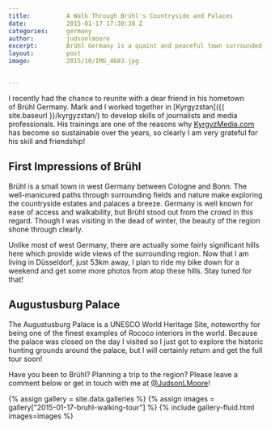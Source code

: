 ```yaml
---
title:			A Walk Through Brühl's Countryside and Palaces
date:			2015-01-17 17:30:38 Z
categories:		germany
author:			judsonlmoore
excerpt:		Brühl Germany is a quaint and peaceful town surrounded by palaces, historic estates and wonderful walking paths. Join me on my walk through Brühl!
layout:			post
image:			2015/10/IMG_4683.jpg


---
```


I recently had the chance to reunite with a dear friend in his hometown of Brühl Germany. Mark and I worked together in [Kyrgyzstan]({{ site.baseurl }}/kyrgyzstan/) to develop skills of journalists and media professionals. His trainings are one of the reasons why [KyrgyzMedia.com](http://KyrgyzMedia.com) has become so sustainable over the years, so clearly I am very grateful for his skill and friendship!

## First Impressions of Brühl

Brühl is a small town in west Germany between Cologne and Bonn. The well-manicured paths through surrounding fields and nature make exploring the countryside estates and palaces a breeze. Germany is well known for ease of access and walkability, but Brühl stood out from the crowd in this regard. Though I was visiting in the dead of winter, the beauty of the region shone through clearly.

Unlike most of west Germany, there are actually some fairly significant hills here which provide wide views of the surrounding region. Now that I am living in Düsseldorf, just 53km away, I plan to ride my bike down for a weekend and get some more photos from atop these hills. Stay tuned for that!

## Augustusburg Palace

The Augustusburg Palace is a UNESCO World Heritage Site, noteworthy for being one of the finest examples of Rococo interiors in the world. Because the palace was closed on the day I visited so I just got to explore the historic hunting grounds around the palace, but I will certainly return and get the full tour soon!

Have you been to Brühl? Planning a trip to the region? Please leave a comment below or get in touch with me at [@JudsonLMoore](http://twitter.com/judsonlmoore)!

{% assign gallery = site.data.galleries %}
{% assign images = gallery["2015-01-17-bruhl-walking-tour"] %}
{% include gallery-fluid.html images=images %}
